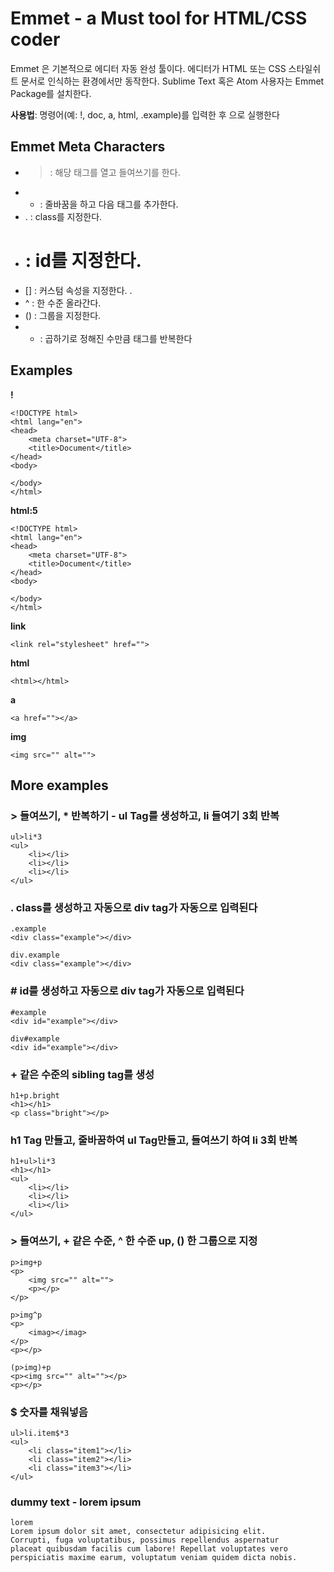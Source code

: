 # Emmet - a Must tool for HTML/CSS coder

Emmet 은 기본적으로 에디터 자동 완성 툴이다. 
에디터가 HTML 또는 CSS 스타일쉬트 문서로 인식하는 환경에서만 동작한다. 
Sublime Text 혹은 Atom 사용자는 Emmet Package를 설치한다. 

**사용법**: 명령어(예: !, doc, a, html, .example)를 입력한 후 <Tab>으로 실행한다

## Emmet Meta Characters
  - > : 해당 태그를 열고 들여쓰기를 한다.
  - + : 줄바꿈을 하고 다음 태그를 추가한다.
  - . : class를 지정한다.
  - # : id를 지정한다.
  - [] : 커스텀 속성을 지정한다. .
  - ^ : 한 수준 올라간다.
  - () : 그룹을 지정한다.
  - * : 곱하기로 정해진 수만큼 태그를 반복한다

## Examples
**!**
```
<!DOCTYPE html>
<html lang="en">
<head>
    <meta charset="UTF-8">
    <title>Document</title>
</head>
<body>
    
</body>
</html>
```

**html:5**
```
<!DOCTYPE html>
<html lang="en">
<head>
    <meta charset="UTF-8">
    <title>Document</title>
</head>
<body>
    
</body>
</html>
```

**link** 

``` <link rel="stylesheet" href=""> ```

**html**

``` <html></html> ```

**a** 

``` <a href=""></a> ```

**img**

``` <img src="" alt=""> ```

## More examples
### > 들여쓰기, * 반복하기 - ul Tag를 생성하고, li 들여기 3회 반복
```
ul>li*3
<ul>
    <li></li>
    <li></li>
    <li></li>
</ul>
```

### . class를 생성하고 자동으로 div tag가 자동으로 입력된다
```
.example
<div class="example"></div>

div.example
<div class="example"></div>
```

### # id를 생성하고 자동으로 div tag가 자동으로 입력된다
```
#example
<div id="example"></div>

div#example
<div id="example"></div>
```

### + 같은 수준의 sibling tag를 생성
```
h1+p.bright
<h1></h1>
<p class="bright"></p>
```

### h1 Tag 만들고, 줄바꿈하여 ul Tag만들고, 들여쓰기 하여 li 3회 반복
```
h1+ul>li*3  
<h1></h1>
<ul>
    <li></li>
    <li></li>
    <li></li>
</ul>
```

### > 들여쓰기, + 같은 수준, ^ 한 수준 up, () 한 그룹으로 지정
```
p>img+p
<p>
    <img src="" alt="">
    <p></p>
</p>

p>img^p
<p>
    <imag></imag>
</p>
<p></p>

(p>img)+p
<p><img src="" alt=""></p>
<p></p>
```
### $ 숫자를 채워넣음
```
ul>li.item$*3
<ul>
    <li class="item1"></li>
    <li class="item2"></li>
    <li class="item3"></li>
</ul>
```

### dummy text - lorem ipsum
```
lorem
Lorem ipsum dolor sit amet, consectetur adipisicing elit. 
Corrupti, fuga voluptatibus, possimus repellendus aspernatur 
placeat quibusdam facilis cum labore! Repellat voluptates vero 
perspiciatis maxime earum, voluptatum veniam quidem dicta nobis.
```
